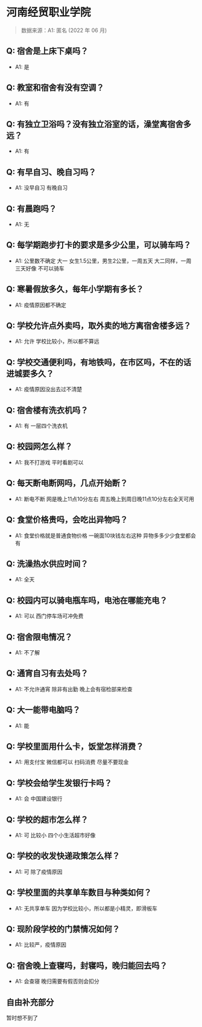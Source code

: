 # 河南经贸职业学院

> 数据来源：A1: 匿名 (2022 年 06 月)

## Q: 宿舍是上床下桌吗？

- A1: 是

## Q: 教室和宿舍有没有空调？

- A1: 有

## Q: 有独立卫浴吗？没有独立浴室的话，澡堂离宿舍多远？

- A1: 有

## Q: 有早自习、晚自习吗？

- A1: 没早自习 有晚自习

## Q: 有晨跑吗？

- A1: 无

## Q: 每学期跑步打卡的要求是多少公里，可以骑车吗？

- A1: 公里数不确定
大一 女生1.5公里，男生2公里，一周五天
大二同样，一周三天好像
不可以骑车

## Q: 寒暑假放多久，每年小学期有多长？

- A1: 疫情原因都不确定

## Q: 学校允许点外卖吗，取外卖的地方离宿舍楼多远？

- A1: 允许
学校比较小，所以都不算远

## Q: 学校交通便利吗，有地铁吗，在市区吗，不在的话进城要多久？

- A1: 疫情原因没出去过不清楚

## Q: 宿舍楼有洗衣机吗？

- A1: 有 一层四个洗衣机

## Q: 校园网怎么样？

- A1: 我不打游戏
平时看剧可以

## Q: 每天断电断网吗，几点开始断？

- A1: 断电不断
网是晚上11点10分左右 
周五晚上到周日晚11点10分左右全天可用

## Q: 食堂价格贵吗，会吃出异物吗？

- A1: 食堂价格就是普通食物价格
一碗面10块钱左右这种
异物多多少少食堂都会有

## Q: 洗澡热水供应时间？

- A1: 全天

## Q: 校园内可以骑电瓶车吗，电池在哪能充电？

- A1: 可以
西门停车场可冲免费

## Q: 宿舍限电情况？

- A1: 不了解

## Q: 通宵自习有去处吗？

- A1: 不允许通宵 除非有出勤
晚上会有宿检部来检查

## Q: 大一能带电脑吗？

- A1: 能

## Q: 学校里面用什么卡，饭堂怎样消费？

- A1: 用支付宝 微信都可以
扫码消费
尽量不要现金

## Q: 学校会给学生发银行卡吗？

- A1: 会
中国建设银行

## Q: 学校的超市怎么样？

- A1: 可
比较小 四个小生活超市好像

## Q: 学校的收发快递政策怎么样？

- A1: 可 除了疫情原因

## Q: 学校里面的共享单车数目与种类如何？

- A1: 无共享单车
因为学校比较小，所以都是小精灵，即滑板车

## Q: 现阶段学校的门禁情况如何？

- A1: 比较严，疫情原因

## Q: 宿舍晚上查寝吗，封寝吗，晚归能回去吗？

- A1: 会查寝 晚归需要有假否则会扣分

## 自由补充部分

暂时想不到了